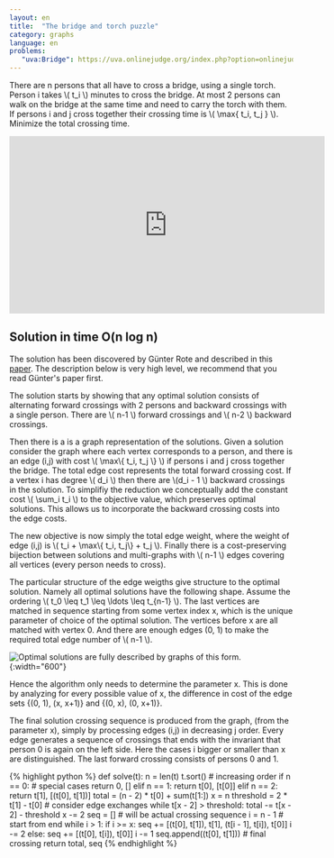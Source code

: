 ```yaml
---
layout: en
title:  "The bridge and torch puzzle"
category: graphs
language: en
problems:
   "uva:Bridge": https://uva.onlinejudge.org/index.php?option=onlinejudge&page=show_problem&problem=978
---
```


There are n persons that all have to cross a bridge, using a single torch.  Person i takes \\( t_i \\) minutes to cross the bridge.  At most 2 persons can walk on the bridge at the same time and need to carry the torch with them.  If persons i and j cross together their crossing time is \\( \\max\{ t_i, t_j \} \\).  Minimize the total crossing time.


<iframe width="560" height="315" src="https://www.youtube.com/embed/7yDmGnA8Hw0" frameborder="0" allowfullscreen></iframe>


## Solution in time O(n log n)

The solution has been discovered by Günter Rote and described in this [paper](http://page.mi.fu-berlin.de/rote/Papers/pdf/Crossing+the+bridge+at+night.pdf).  The description below is very high level, we recommend that you read Günter's paper first.

The solution starts by showing that any optimal solution consists of alternating forward crossings with 2 persons and backward crossings with a single person.  There are \\( n-1 \\) forward crossings and \\( n-2 \\) backward crossings.

Then there is a is a graph representation of the solutions.  Given a solution consider the graph where each vertex corresponds to a person, and there is an edge (i,j) with cost \\( \\max\\{ t_i, t_j \\} \\) if persons i and j cross together the bridge.  The total edge cost represents the total forward crossing cost.  If a vertex i has degree \\( d_i \\) then there are \\(d_i - 1 \\) backward crossings in the solution.  To simplifiy the reduction we conceptually add the constant cost \\( \\sum_i t_i \\) to the objective value, which preserves optimal solutions.  This allows us to incorporate the backward crossing costs into the edge costs.

The new objective is now simply the total edge weight, where the weight of edge (i,j) is \\( t_i + \\max\\{ t_i, t_j\\} + t_j \\).  Finally there is a cost-preserving bijection between solutions and multi-graphs with \\( n-1  \\) edges covering all vertices (every person needs to cross).

The particular structure of the edge weigths give structure to the optimal solution. Namely all optimal solutions have the following shape.  Assume the ordering \\( t_0 \leq  t_1 \leq \ldots \leq t_{n-1} \\).  The last vertices are matched in sequence starting from some vertex index x, which is the unique parameter of choice of the optimal solution.  The vertices before x are all matched with vertex 0.  And there are enough edges (0, 1) to make the required total edge number of \\( n-1 \\).

![]({{site.images}}bridge-and-torch.svg "Optimal solutions are fully described by graphs of this form."){:width="600"}

Hence the algorithm only needs to determine the parameter x.  This is done by analyzing for every possible value of x, the difference in cost of the edge sets {(0, 1), (x, x+1)} and {(0, x), (0, x+1)}.

The final solution crossing sequence is produced from the graph, (from the parameter x), simply by processing edges (i,j) in decreasing j order.  Every edge generates a sequence of crossings that ends with the invariant that person 0 is again on the left side.  Here the cases i bigger or smaller than x are distinguished.  The last forward crossing consists of persons 0 and 1.


{% highlight python %}
def solve(t):
    n = len(t)
    t.sort()                       # increasing order
    if n == 0:                     # special cases
        return 0, []
    elif n == 1:
        return t[0], [t[0]]
    elif n == 2:
        return t[1], [(t[0], t[1])]
    total = (n - 2) * t[0] + sum(t[1:])
    x = n
    threshold = 2 * t[1] - t[0]    # consider edge exchanges
    while t[x - 2] > threshold:
        total -= t[x - 2] - threshold
        x -= 2
    seq = []                       # will be actual crossing sequence
    i = n - 1                      # start from end
    while i > 1:
        if i >= x:
            seq += [(t[0], t[1]), t[1], (t[i - 1], t[i]), t[0]]
            i -= 2
        else:
            seq += [(t[0], t[i]), t[0]]
            i -= 1
    seq.append((t[0], t[1]))       # final crossing
    return total, seq
{% endhighlight %}
